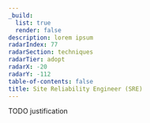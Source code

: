 ```yaml
---
_build:
  list: true
  render: false
description: lorem ipsum
radarIndex: 77
radarSection: techniques
radarTier: adopt
radarX: -20
radarY: -112
table-of-contents: false
title: Site Reliability Engineer (SRE)
---
```


TODO justification
